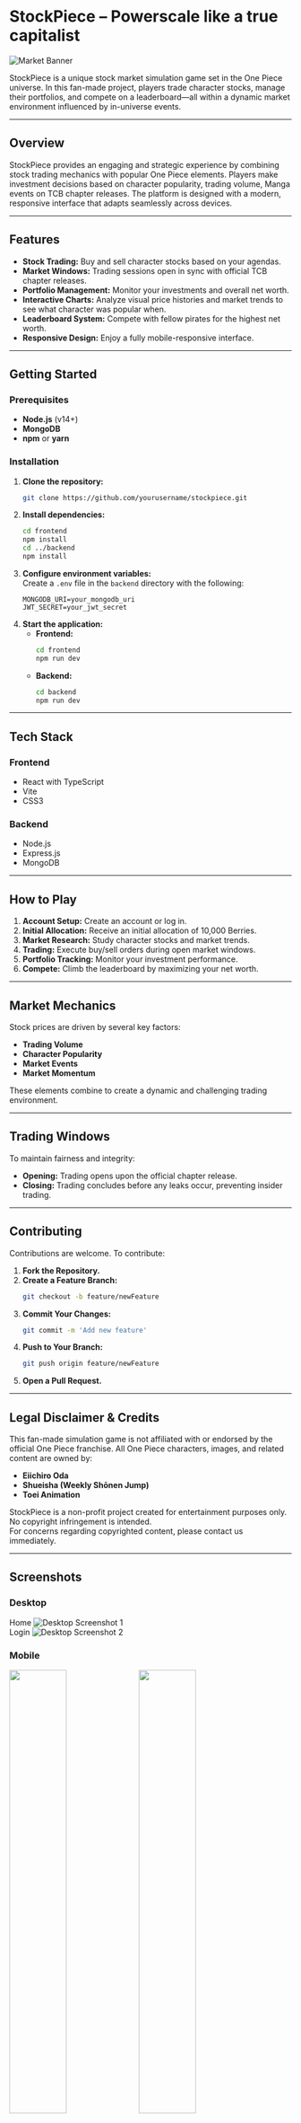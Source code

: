 # StockPiece – Powerscale like a true capitalist

![Market Banner](https://i.imgur.com/ZoupF36.png)

StockPiece is a unique stock market simulation game set in the One Piece universe. In this fan-made project, players trade character stocks, manage their portfolios, and compete on a leaderboard—all within a dynamic market environment influenced by in-universe events.

---

## Overview

StockPiece provides an engaging and strategic experience by combining stock trading mechanics with popular One Piece elements. Players make investment decisions based on character popularity, trading volume, Manga events on TCB chapter releases. The platform is designed with a modern, responsive interface that adapts seamlessly across devices.

---

## Features

- **Stock Trading:** Buy and sell character stocks based on your agendas.
- **Market Windows:** Trading sessions open in sync with official TCB chapter releases.
- **Portfolio Management:** Monitor your investments and overall net worth.
- **Interactive Charts:** Analyze visual price histories and market trends to see what character was popular when.
- **Leaderboard System:** Compete with fellow pirates for the highest net worth.
- **Responsive Design:** Enjoy a fully mobile-responsive interface.

---

## Getting Started

### Prerequisites

- **Node.js** (v14+)
- **MongoDB**
- **npm** or **yarn**

### Installation

1. **Clone the repository:**
   ```sh
   git clone https://github.com/yourusername/stockpiece.git
   ```
2. **Install dependencies:**
   ```sh
   cd frontend
   npm install
   cd ../backend
   npm install
   ```
3. **Configure environment variables:**  
   Create a `.env` file in the `backend` directory with the following:
   ```env
   MONGODB_URI=your_mongodb_uri
   JWT_SECRET=your_jwt_secret
   ```
4. **Start the application:**
   - **Frontend:**
     ```sh
     cd frontend
     npm run dev
     ```
   - **Backend:**
     ```sh
     cd backend
     npm run dev
     ```

---

## Tech Stack

### Frontend

- React with TypeScript
- Vite
- CSS3

### Backend

- Node.js
- Express.js
- MongoDB

---

## How to Play

1. **Account Setup:** Create an account or log in.
2. **Initial Allocation:** Receive an initial allocation of 10,000 Berries.
3. **Market Research:** Study character stocks and market trends.
4. **Trading:** Execute buy/sell orders during open market windows.
5. **Portfolio Tracking:** Monitor your investment performance.
6. **Compete:** Climb the leaderboard by maximizing your net worth.

---

## Market Mechanics

Stock prices are driven by several key factors:
- **Trading Volume**
- **Character Popularity**
- **Market Events**
- **Market Momentum**

These elements combine to create a dynamic and challenging trading environment.

---

## Trading Windows

To maintain fairness and integrity:
- **Opening:** Trading opens upon the official chapter release.
- **Closing:** Trading concludes before any leaks occur, preventing insider trading.

---

## Contributing

Contributions are welcome. To contribute:

1. **Fork the Repository.**
2. **Create a Feature Branch:**
   ```sh
   git checkout -b feature/newFeature
   ```
3. **Commit Your Changes:**
   ```sh
   git commit -m 'Add new feature'
   ```
4. **Push to Your Branch:**
   ```sh
   git push origin feature/newFeature
   ```
5. **Open a Pull Request.**

---

## Legal Disclaimer & Credits

This fan-made simulation game is not affiliated with or endorsed by the official One Piece franchise. All One Piece characters, images, and related content are owned by:

- **Eiichiro Oda**
- **Shueisha (Weekly Shōnen Jump)**
- **Toei Animation**

StockPiece is a non-profit project created for entertainment purposes only. No copyright infringement is intended.  
For concerns regarding copyrighted content, please contact us immediately.

---

## Screenshots

### Desktop
Home
![Desktop Screenshot 1](https://i.imgur.com/oMC0xTX.jpeg)  
Login
![Desktop Screenshot 2](https://i.imgur.com/CPVUUCe.png)

### Mobile
<p float="left">
    <img src="https://i.imgur.com/9vuvyEb.png" width="45%" />
    <img src="https://i.imgur.com/6P8LLlT.png" width="45%" />

